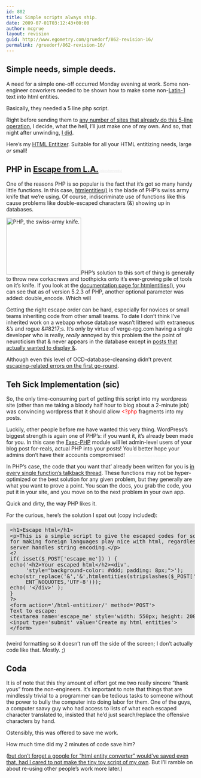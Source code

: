 ```yaml
---
id: 882
title: Simple scripts always ship.
date: 2009-07-01T03:12:43+00:00
author: mcgrue
layout: revision
guid: http://www.egometry.com/gruedorf/862-revision-16/
permalink: /gruedorf/862-revision-16/
---
```

## Simple needs, simple deeds.

A need for a simple one-off occurred Monday evening at work. Some non-engineer coworkers needed to be shown how to make some non-<a href="http://en.wikipedia.org/wiki/ISO\_8859-1" target=\_blank>Latin-1</a> text into html entities. 

Basically, they needed a 5 line php script.

Right before sending them to <a href="http://www.google.com/search?q=html+entity+converter" target=_blank>any number of sites that already do this 5-line operation</a>, I decide, what the hell, I&#8217;ll just make one of my own. And so, that night after unwinding, <a href="http://www.egometry.com/html-entitizer/" target=_blank>I did</a>.

Here&#8217;s my <a href="http://www.egometry.com/html-entitizer/" target=_blank>HTML Entitizer</a>. Suitable for all your HTML entitizing needs, large _or_ small!

## PHP in <u>Escape from &#76;&#46;&#65;&#46;</u><a href="http://www.zefrank.com/thewiki/the\_show:\_05-10-06" target=_blank style="font-size:40%; color: #eee;">(jokesfornerds)</a>

One of the reasons PHP is so popular is the fact that it&#8217;s got so many handy little functions. In this case, [htmlentities()](http://php.net/manual/en/function.htmlentities.php) is the blade of PHP&#8217;s swiss army knife that we&#8217;re using. Of course, indiscriminate use of functions like this cause problems like double-escaped characters (&amp;) showing up in databases. 

<a href="http://www.egometry.com/i/2009/07/swiss-army-everything.jpg" rel="lightbox[pics862]" title="PHP, the swiss-army knife."><img src="http://www.egometry.com/i/2009/07/swiss-army-everything.thumbnail.jpg" alt="PHP, the swiss-army knife." width="200" height="152" class="attachment wp-att-864 alignright" /></a>PHP&#8217;s solution to this sort of thing is generally to throw new corkscrews and toothpicks onto it&#8217;s ever-growing pile of tools on it&#8217;s knife. If you look at the [documentation page for htmlentities()](http://php.net/manual/en/function.htmlentities.php), you can see that as of version 5.2.3 of PHP, another optional parameter was added: double_encode. Which will

Getting the right escape order can be hard, especially for novices or small teams inheriting code from other small teams. To date I don&#8217;t think I&#8217;ve inherited work on a webapp whose database wasn&#8217;t littered with extraneous &&#8217;s and rogue \&#8217;s. It&#8217;s only by virtue of verge-rpg.com having a single developer who is really, _really_ annoyed by this problem the the point of neuroticism that &amp; never appears in the database except in <a href="http://verge-rpg.com/boards/display\_thread.php?id=131844#post131851" target=\_blank>posts that actually wanted to display &</a>.

Although even this level of OCD-database-cleansing didn&#8217;t prevent <a href="http://verge-rpg.com/boards/display\_thread.php?id=131844#post131850" target=\_blank>escaping-related errors on the first go-round</a>.

## Teh Sick Implementation (sic)

So, the only time-consuming part of getting this script into my wordpress site (other than me taking a bloody half hour to blog about a 2-minute job) was convincing wordpress that it should allow <span style="color: red;"><?php</span> fragments into my posts.

Luckily, other people before me have wanted this very thing. WordPress&#8217;s biggest strength is again one of PHP&#8217;s: if you want it, it&#8217;s already been made for you. In this case the <a href="http://bluesome.net/post/2005/08/18/50/%20Exec-PHP" target=_blank>Exec-PHP</a> module will let admin-level users of your blog post for-reals, actual PHP into your posts! You&#8217;d better hope your admins don&#8217;t have their accounts compromised! <span style="font-size:40%; color: #eee;">(&#8230;one moment. Changing my password.)</span>

In PHP&#8217;s case, the code that you want that&#8217; already been written for you is [in every single function&#8217;s talkback thread](http://www.php.net/manual/en/function.htmlentities.php#84612). These functions may not be hyper-optimized or the best solution for any given problem, but they generally are what you want to prove a point. You scan the docs, you grab the code, you put it in your site, and you move on to the next problem in your own app.

Quick and dirty, the way PHP likes it.

For the curious, here&#8217;s the solution I spat out (copy included):

<pre style="background-color: #ddd; padding: 10px; line-height: 110%;">&lt;h1&gt;Escape html&lt;/h1&gt;
&lt;p&gt;This is a simple script to give the escaped codes for some html. Useful
for making foreign languages play nice with html, regardless of how the
server handles string encoding.&lt;/p&gt;
&lt;?
if( isset($_POST['escape_me']) ) {
echo('&lt;h2&gt;Your escaped html&lt;/h2&gt;&lt;div'.
     'style="background-color: #ddd; padding: 8px;"&gt;');
echo(str_replace('&','&amp;',htmlentities(stripslashes($_POST['escape_me']),
     ENT_NOQUOTES,'UTF-8')));
echo( '&lt;/div&gt;' );
}
?&gt;
&lt;form action='/html-entitizer/' method='POST'&gt;
Text to escape:
&lt;textarea name='escape_me' style='width: 550px; height: 200px;'&gt;&lt;/textarea&gt;
&lt;input type='submit' value='Create my html entities'&gt;
&lt;/form&gt;
</pre>

(weird formatting so it doesn&#8217;t run off the side of the screen; I don&#8217;t actually code like that. Mostly. ;)

## Coda

It is of note that this _tiny_ amount of effort got me two really sincere &#8220;thank yous&#8221; from the non-engineers. It&#8217;s important to note that things that are mindlessly trivial to a programmer can be tedious tasks to someone without the power to bully the computer into doing labor for them. One of the guys, a computer saavy guy who had access to lists of what each escaped character translated to, insisted that he&#8217;d just search/replace the offensive characters by hand. 

Ostensibly, this was offered to save me work.

How much time did my 2 minutes of code save him?

(<a href="http://www.google.com/search?q=html+entity+converter" target=_blank>but don&#8217;t forget a google for &#8220;html entity converter&#8221; would&#8217;ve saved even that, had I cared to not make the tiny toy script of my own</a>. But I&#8217;ll ramble on about re-using other people&#8217;s work more later.)